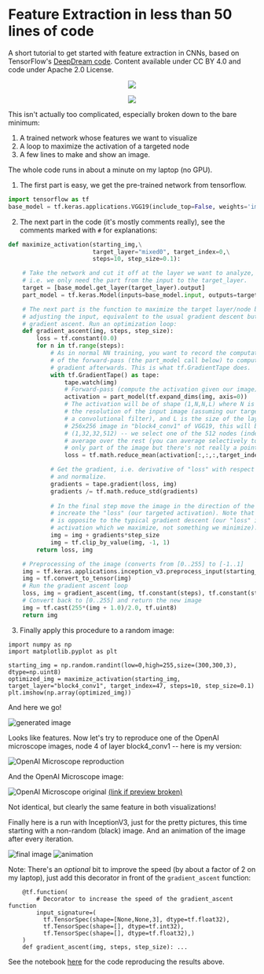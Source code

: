 # Feature Extraction in less than 50 lines of code
A short tutorial to get started with feature extraction in CNNs, based on TensorFlow's [DeepDream code](https://www.tensorflow.org/tutorials/generative/deepdream). Content available under CC BY 4.0 and code under Apache 2.0 License.

<p align="center">
  <img src="https://github.com/Stefan-Heimersheim/tensorflow-feature-extraction-tutorial/raw/main/image.png" />
</p>
<p align="center">
  <img src="https://github.com/Stefan-Heimersheim/tensorflow-feature-extraction-tutorial/raw/main/image.gif" />
</p>

This isn't actually too complicated, especially broken down to the bare minimum:

1. A trained network whose features we want to visualize
2. A loop to maximize the activation of a targeted node
3. A few lines to make and show an image.

The whole code runs in about a minute on my laptop (no GPU).

1) The first part is easy, we get the pre-trained network from tensorflow.
```python
import tensorflow as tf
base_model = tf.keras.applications.VGG19(include_top=False, weights='imagenet')
```
2) The next part in the code (it's mostly comments really), see the comments marked with `#` for explanations:

```python
def maximize_activation(starting_img,\
                        target_layer="mixed0", target_index=0,\
                        steps=10, step_size=0.1):

    # Take the network and cut it off at the layer we want to analyze,
    # i.e. we only need the part from the input to the target_layer.
    target = [base_model.get_layer(target_layer).output]
    part_model = tf.keras.Model(inputs=base_model.input, outputs=target)

    # The next part is the function to maximize the target layer/node by
    # adjusting the input, equivalent to the usual gradient descent but
    # gradient ascent. Run an optimization loop:
    def gradient_ascent(img, steps, step_size):
        loss = tf.constant(0.0)
        for n in tf.range(steps):
            # As in normal NN training, you want to record the computation
            # of the forward-pass (the part_model call below) to compute the
            # gradient afterwards. This is what tf.GradientTape does.
            with tf.GradientTape() as tape:
                tape.watch(img)
                # Forward-pass (compute the activation given our image)
                activation = part_model(tf.expand_dims(img, axis=0))
                # The activation will be of shape (1,N,N,L) where N is related to
                # the resolution of the input image (assuming our target layer is
                # a convolutional filter), and L is the size of the layer. E.g. for a
                # 256x256 image in "block4_conv1" of VGG19, this will be
                # (1,32,32,512) -- we select one of the 512 nodes (index) and
                # average over the rest (you can average selectively to affect
                # only part of the image but there's not really a point):
                loss = tf.math.reduce_mean(activation[:,:,:,target_index])

            # Get the gradient, i.e. derivative of "loss" with respect to input
            # and normalize.
            gradients = tape.gradient(loss, img)
            gradients /= tf.math.reduce_std(gradients)
        
            # In the final step move the image in the direction of the gradient to
            # increate the "loss" (our targeted activation). Note that the sign here
            # is opposite to the typical gradient descent (our "loss" is the target 
            # activation which we maximize, not something we minimize).
            img = img + gradients*step_size
            img = tf.clip_by_value(img, -1, 1)
        return loss, img

    # Preprocessing of the image (converts from [0..255] to [-1..1]
    img = tf.keras.applications.inception_v3.preprocess_input(starting_img)
    img = tf.convert_to_tensor(img)
    # Run the gradient ascent loop
    loss, img = gradient_ascent(img, tf.constant(steps), tf.constant(step_size))
    # Convert back to [0..255] and return the new image
    img = tf.cast(255*(img + 1.0)/2.0, tf.uint8)
    return img
```

3) Finally apply this procedure to a random image:
```
import numpy as np
import matplotlib.pyplot as plt

starting_img = np.random.randint(low=0,high=255,size=(300,300,3), dtype=np.uint8)
optimized_img = maximize_activation(starting_img, target_layer="block4_conv1", target_index=47, steps=10, step_size=0.1)
plt.imshow(np.array(optimized_img))
```
And here we go!

![generated image](https://github.com/Stefan-Heimersheim/tensorflow-feature-extraction-tutorial/blob/main/images/img01.png?raw=true)

Looks like features. Now let's try to reproduce one of the OpenAI microscope images, node 4 of layer block4_conv1 -- here is my version:

![OpenAI Microscope reproduction](https://github.com/Stefan-Heimersheim/tensorflow-feature-extraction-tutorial/blob/main/images/img02.png?raw=true)

And the OpenAI Microscope image:

![OpenAI Microscope original](https://oaiggoh.blob.core.windows.net/microscopeprod/2020-07-25/2020-07-25/vgg19_caffe/lucid.feature_vis/_feature_vis/alpha%3DFalse%26negative%3DFalse%26objective%3Dchannel%26op%3Dconv4_1%252Fconv4_1%253A0%26repeat%3D1%26start%3D0%26steps%3D4096%26stop%3D32/channel-4.png)
[(link if preview broken)](https://microscope.openai.com/models/vgg19_caffe/conv4_1_conv4_1_0/4)

Not identical, but clearly the same feature in both visualizations!

Finally here is a run with InceptionV3, just for the pretty pictures, this time starting with a non-random (black) image. And an animation of the image after every iteration.

![final image](https://github.com/Stefan-Heimersheim/tensorflow-feature-extraction-tutorial/raw/main/image.png)
![animation](https://github.com/Stefan-Heimersheim/tensorflow-feature-extraction-tutorial/raw/main/image.gif)


Note: There's an _optional_ bit to improve the speed (by about a factor of 2 on my laptop), just add this decorator in front of the `gradient_ascent` function:
```
    @tf.function(
        # Decorator to increase the speed of the gradient_ascent function
        input_signature=(
          tf.TensorSpec(shape=[None,None,3], dtype=tf.float32),
          tf.TensorSpec(shape=[], dtype=tf.int32),
          tf.TensorSpec(shape=[], dtype=tf.float32),)
    )
    def gradient_ascent(img, steps, step_size): ...
```

See the notebook [here](https://github.com/Stefan-Heimersheim/tensorflow-feature-extraction-tutorial/blob/main/short_version.ipynb) for the code reproducing the results above.
